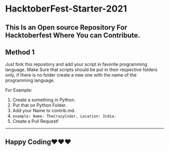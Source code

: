 # HacktoberFest-Starter-2021
This Is an Open source Repository For Hacktoberfest Where You can Contribute.
---
## Method 1
Just fork this repository and add your script in favorite programming language.
Make Sure that scripts should be put in their respective folders only, if there is no folder create a new one with the name of the programming language.   

For Example: 
1) Create a something in Python.
2) Put that on Python Folder.
3) Add your Name to contrib.md. 
4) ```example: Name: TheCrazyCoder, Location: India.```
5) Create a Pull Request!
---
## Happy Coding❤❤❤


